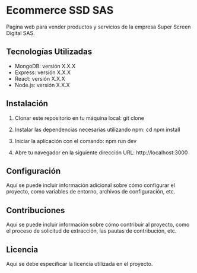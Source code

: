 # Ecommerce SSD SAS

Pagina web para vender productos y servicios de la empresa Super Screen Digital SAS.

## Tecnologías Utilizadas

- MongoDB: versión X.X.X
- Express: versión X.X.X
- React: versión X.X.X
- Node.js: versión X.X.X

## Instalación

1. Clonar este repositorio en tu máquina local:
git clone <URL del repositorio>

2. Instalar las dependencias necesarias utilizando npm:
cd <nombre del directorio del proyecto>
npm install

3. Iniciar la aplicación con el comando:
npm run dev

4. Abre tu navegador en la siguiente dirección URL: http://localhost:3000

## Configuración

Aquí se puede incluir información adicional sobre cómo configurar el proyecto, como variables de entorno, archivos de configuración, etc.

## Contribuciones

Aquí se puede incluir información sobre cómo contribuir al proyecto, como el proceso de solicitud de extracción, las pautas de contribución, etc.

## Licencia

Aquí se debe especificar la licencia utilizada en el proyecto.
